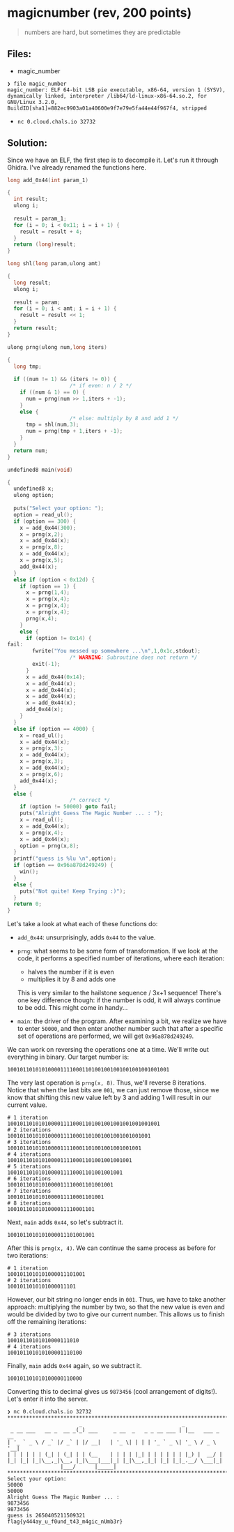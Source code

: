 # magicnumber (rev, 200 points)

> numbers are hard, but sometimes they are predictable

## Files:

- magic_number

```
❯ file magic_number
magic_number: ELF 64-bit LSB pie executable, x86-64, version 1 (SYSV), dynamically linked, interpreter /lib64/ld-linux-x86-64.so.2, for GNU/Linux 3.2.0, BuildID[sha1]=882ec9903a01a40600e9f7e79e5fa44e44f967f4, stripped
```

- `nc 0.cloud.chals.io 32732`

## Solution:

Since we have an ELF, the first step is to decompile it. Let's run it through Ghidra. I've already renamed the functions here.

```c
long add_0x44(int param_1)

{
  int result;
  ulong i;
  
  result = param_1;
  for (i = 0; i < 0x11; i = i + 1) {
    result = result + 4;
  }
  return (long)result;
}

long shl(long param,ulong amt)

{
  long result;
  ulong i;
  
  result = param;
  for (i = 0; i < amt; i = i + 1) {
    result = result << 1;
  }
  return result;
}

ulong prng(ulong num,long iters)

{
  long tmp;
  
  if ((num != 1) && (iters != 0)) {
                    /* if even: n / 2 */
    if ((num & 1) == 0) {
      num = prng(num >> 1,iters + -1);
    }
    else {
                    /* else: multiply by 8 and add 1 */
      tmp = shl(num,3);
      num = prng(tmp + 1,iters + -1);
    }
  }
  return num;
}

undefined8 main(void)

{
  undefined8 x;
  ulong option;
  
  puts("Select your option: ");
  option = read_ul();
  if (option == 300) {
    x = add_0x44(300);
    x = prng(x,2);
    x = add_0x44(x);
    x = prng(x,8);
    x = add_0x44(x);
    x = prng(x,5);
    add_0x44(x);
  }
  else if (option < 0x12d) {
    if (option == 1) {
      x = prng(1,4);
      x = prng(x,4);
      x = prng(x,4);
      x = prng(x,4);
      prng(x,4);
    }
    else {
      if (option != 0x14) {
fail:
        fwrite("You messed up somewhere ...\n",1,0x1c,stdout);
                    /* WARNING: Subroutine does not return */
        exit(-1);
      }
      x = add_0x44(0x14);
      x = add_0x44(x);
      x = add_0x44(x);
      x = add_0x44(x);
      x = add_0x44(x);
      add_0x44(x);
    }
  }
  else if (option == 4000) {
    x = read_ul();
    x = add_0x44(x);
    x = prng(x,3);
    x = add_0x44(x);
    x = prng(x,3);
    x = add_0x44(x);
    x = prng(x,6);
    add_0x44(x);
  }
  else {
                    /* correct */
    if (option != 50000) goto fail;
    puts("Alright Guess The Magic Number ... : ");
    x = read_ul();
    x = add_0x44(x);
    x = prng(x,4);
    x = add_0x44(x);
    option = prng(x,8);
  }
  printf("guess is %lu \n",option);
  if (option == 0x96a878d249249) {
    win();
  }
  else {
    puts("Not quite! Keep Trying :)");
  }
  return 0;
}
```

Let's take a look at what each of these functions do:

- `add_0x44`: unsurprisingly, adds `0x44` to the value.
- `prng`: what seems to be some form of transformation. If we look at the code, it performs a specified number of iterations, where each iteration:
  - halves the number if it is even
  - multiplies it by 8 and adds one

  This is very similar to the hailstone sequence / 3x+1 sequence! There's one key difference though: if the number is odd, it will always continue to be odd. This might come in handy...
- `main`: the driver of the program. After examining a bit, we realize we have to enter `50000`, and then enter another number such that after a specific set of operations are performed, we will get `0x96a878d249249`.

We can work on reversing the operations one at a time. We'll write out everything in binary. Our target number is:

```
1001011010101000011110001101001001001001001001001001
```

The very last operation is `prng(x, 8)`. Thus, we'll reverse 8 iterations. Notice that when the last bits are `001`, we can just remove those, since we know that shifting this new value left by 3 and adding 1 will result in our current value.

```
# 1 iteration
1001011010101000011110001101001001001001001001001
# 2 iterations
1001011010101000011110001101001001001001001001
# 3 iterations
1001011010101000011110001101001001001001001
# 4 iterations
1001011010101000011110001101001001001001
# 5 iterations
1001011010101000011110001101001001001
# 6 iterations
1001011010101000011110001101001001
# 7 iterations
1001011010101000011110001101001
# 8 iterations
1001011010101000011110001101
```

Next, `main` adds `0x44`, so let's subtract it.

```
1001011010101000011101001001
```

After this is `prng(x, 4)`. We can continue the same process as before for two iterations:

```
# 1 iteration
1001011010101000011101001
# 2 iterations
1001011010101000011101
```

However, our bit string no longer ends in `001`. Thus, we have to take another approach: multiplying the number by two, so that the new value is even and would be divided by two to give our current number. This allows us to finish off the remaining iterations:

```
# 3 iterations
10010110101010000111010
# 4 iterations
100101101010100001110100
```

Finally, `main` adds `0x44` again, so we subtract it.

```
100101101010100000110000
```

Converting this to decimal gives us `9873456` (cool arrangement of digits!). Let's enter it into the server.

```
❯ nc 0.cloud.chals.io 32732
*************************************************************************
                       _                                _
 _ __ ___   __ _  __ _(_) ___     _ __  _   _ _ __ ___ | |__   ___ _ __
| '_ ` _ \ / _` |/ _` | |/ __|   | '_ \| | | | '_ ` _ \| '_ \ / _ \ '__|
| | | | | | (_| | (_| | | (__    | | | | |_| | | | | | | |_) |  __/ |
|_| |_| |_|\__,_|\__, |_|\___|___|_| |_|\__,_|_| |_| |_|_.__/ \___|_|
                 |___/      |_____|
**************************************************************************
Select your option:
50000
50000
Alright Guess The Magic Number ... :
9873456
9873456
guess is 2650405211509321
flag{y444ay_u_f0und_t43_m4gic_nUmb3r}
```
